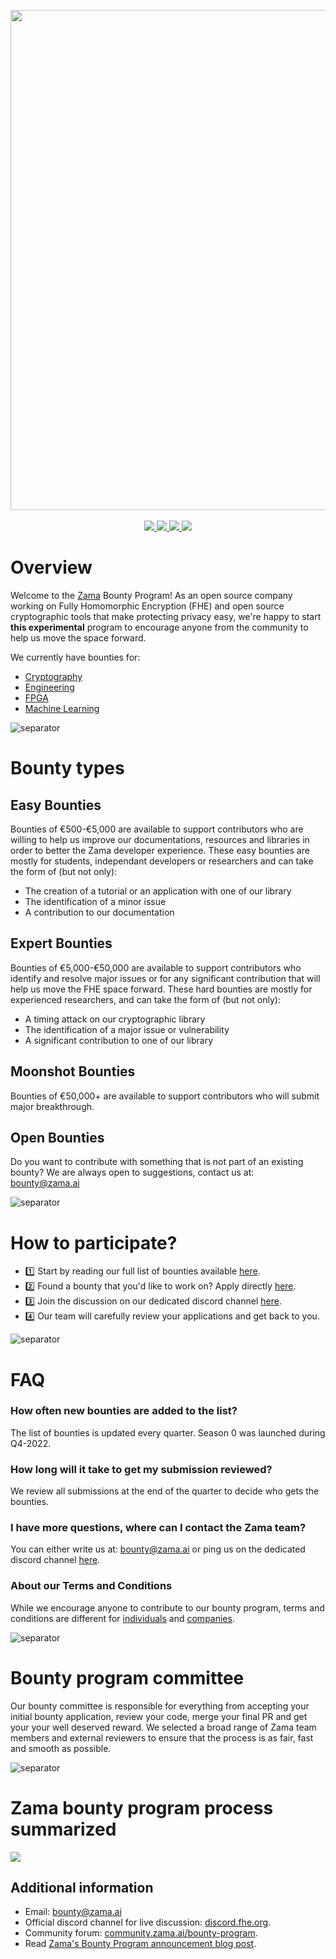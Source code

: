 <p align="center">
<!-- bounty program logo -->
  <img width=800 src="https://user-images.githubusercontent.com/86411313/203371144-1c9ab5eb-556d-499c-bd2a-0188e997486e.png">
  <br/><br/>
  <!-- Bounty Program badge using shields.io -->
    <a href="https://zama.ai/bounty-program">
      <img src="https://img.shields.io/badge/Zama-Bounty%20Program-yellow?style=flat-square">
    </a>
  <!-- Discord server badge using shields.io -->
  <a href="https://discord.fhe.org">
   <img src="https://img.shields.io/discord/901152454077452399?color=blueviolet&style=flat-square&label=Discord&logo=discord&logoColor=white">
  </a>
  <!-- Community forum badge using shields.io -->
  <a href="https://community.zama.ai">
    <img src="https://img.shields.io/badge/Zama%20community%20forum-online-brightgreen?style=flat-square">
  </a>
  <!-- Follow on twitter badge using shields.io -->
  <a href="https://twitter.com/zama_fhe">
    <img src="https://img.shields.io/twitter/follow/zama_fhe?color=blue&style=flat-square">
  </a>
</p>

# Overview
Welcome to the [Zama](https://github.com/zama-ai) Bounty Program! As an open source company working on Fully Homomorphic Encryption (FHE) and open source cryptographic tools that make protecting privacy easy, we're happy to start <b>this experimental</b> program to encourage anyone from the community to help us move the space forward.

We currently have bounties for:
- [Cryptography](https://github.com/zama-ai/bounty-program/tree/main/Bounties/Cryptography)
- [Engineering](https://github.com/zama-ai/bounty-program/tree/main/Bounties/Engineering)
- [FPGA](https://github.com/zama-ai/bounty-program/tree/main/Bounties/FPGA)
- [Machine Learning](https://github.com/zama-ai/bounty-program/tree/main/Bounties/Machine%20Learning)

![separator](https://user-images.githubusercontent.com/5758427/191255076-1359262a-ed90-4612-b266-68781f16e15f.png)

# Bounty types
## Easy Bounties
Bounties of €500-€5,000 are available to support contributors who are willing to help us improve our documentations, resources and libraries in order to better the Zama developer experience. These easy bounties are mostly for students, independant developers or researchers and can take the form of (but not only):
- The creation of a tutorial or an application with one of our library
- The identification of a minor issue
- A contribution to our documentation

## Expert Bounties
Bounties of €5,000-€50,000 are available to support contributors who identify and resolve major issues or for any significant contribution that will help us move the FHE space forward. These hard bounties are mostly for experienced researchers, and can take the form of (but not only):
- A timing attack on our cryptographic library
- The identification of a major issue or vulnerability
- A significant contribution to one of our library

## Moonshot Bounties
Bounties of €50,000+ are available to support contributors who will submit major breakthrough.

## Open Bounties
Do you want to contribute with something that is not part of an existing bounty? We are always open to suggestions, contact us at: bounty@zama.ai

![separator](https://user-images.githubusercontent.com/5758427/191255076-1359262a-ed90-4612-b266-68781f16e15f.png)

# How to participate?
- 1️⃣ Start by reading our full list of bounties available [here](https://github.com/zama-ai/bounty-program/tree/main/bounties).
- 2️⃣ Found a bounty that you'd like to work on? Apply directly [here](https://zama.ai/bounty-program-application).
- 3️⃣ Join the discussion on our dedicated discord channel [here](https://discord.fhe.org).
- 4️⃣ Our team will carefully review your applications and get back to you.

![separator](https://user-images.githubusercontent.com/5758427/191255076-1359262a-ed90-4612-b266-68781f16e15f.png)

# FAQ
### How often new bounties are added to the list?
The list of bounties is updated every quarter. Season 0 was launched during Q4-2022.

### How long will it take to get my submission reviewed?
We review all submissions at the end of the quarter to decide who gets the bounties.

### I have more questions, where can I contact the Zama team?
You can either write us at: bounty@zama.ai or ping us on the dedicated discord channel [here](https://discord.fhe.org).

### About our Terms and Conditions
While we encourage anyone to contribute to our bounty program, terms and conditions are different for [individuals](https://powerforms.docusign.net/481a39f4-8105-4260-9fcd-59d9fa967543?env=na3&acct=df3f43e5-2075-42dd-a930-8635ec487e8f&accountId=df3f43e5-2075-42dd-a930-8635ec487e8f) and [companies](https://powerforms.docusign.net/29b850fc-ad19-4d09-9f49-b39bd8965bc0?env=na3&acct=df3f43e5-2075-42dd-a930-8635ec487e8f&accountId=df3f43e5-2075-42dd-a930-8635ec487e8f).

![separator](https://user-images.githubusercontent.com/5758427/191255076-1359262a-ed90-4612-b266-68781f16e15f.png)

# Bounty program committee
Our bounty committee is responsible for everything from accepting your initial bounty application, review your code, merge your final PR and get your your well deserved reward. We selected a broad range of Zama team members and external reviewers to ensure that the process is as fair, fast and smooth as possible.

![separator](https://user-images.githubusercontent.com/5758427/191255076-1359262a-ed90-4612-b266-68781f16e15f.png)

# Zama bounty program process summarized
<img src="https://user-images.githubusercontent.com/5758427/200830399-dec1745d-65f4-4061-8f5d-1aff52dc7e01.png">

## Additional information
- Email: bounty@zama.ai
- Official discord channel for live discussion: [discord.fhe.org](https://discord.fhe.org).
- Community forum: [community.zama.ai/bounty-program](https://community.zama.ai).
- Read [Zama's Bounty Program announcement blog post](https://zama.ai/blog).
